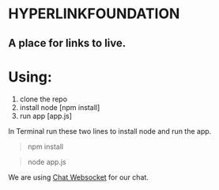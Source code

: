 # HYPERLINKFOUNDATION
## A place for links to live.


Using:
=============

1. clone the repo
2. install node [npm install]
3. run app [app.js]


In Terminal run these two lines to install node and run the app.

>npm install

>node app.js

We are using [Chat Websocket](https://github.com/feiyunruyue/chat-websocket) for our chat.
